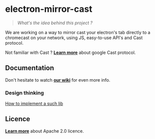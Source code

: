 # electron-mirror-cast

> *What's the idea behind this project ?*

We are working on a way to mirror cast your electron's tab directly to a chromecast on your network, using JS, easy-to-use API's and Cast protocol.

Not familiar with Cast ? [**Learn
more**](https://developers.google.com/cast/docs/reference/chrome/chrome.cast) about google Cast protocol.

## Documentation

Don't hesitate to watch [**our wiki**](https://github.com/Cutii/electron-mirror-cast/wiki) for even more info.

### Design thinking

[How to implement a such lib](https://github.com/Cutii/electron-mirror-cast/wiki/design-thinking)

## Licence

[**Learn
more**](https://github.com/Cutii/electron-mirror-cast/blob/master/LICENSE) about Apache 2.0 licence.
